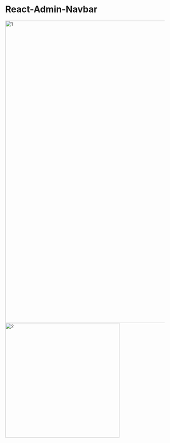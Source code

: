 # React-Admin-Navbar

<img width="952" alt="1" src="https://user-images.githubusercontent.com/96357374/229601296-2caa3207-c2f0-4f4d-931f-3e18d61cce4d.png">

<img width="361" alt="2" src="https://user-images.githubusercontent.com/96357374/229601331-ba8f3f91-0ec7-4dd6-be4e-661d4fa8ced8.png">
